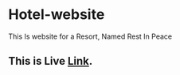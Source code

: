# Hotel-website
This Is website for a Resort, Named Rest In Peace
## This is Live <a href="https://pathakanuj.github.io/Hotel-website/">Link</a>.
